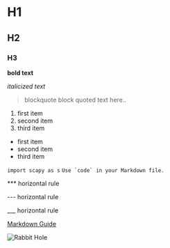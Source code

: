 # H1
## H2
### H3

**bold text**

*italicized text*

> blockquote
> block quoted text
> here..

1. first item
2. second item
3. third item

- first item
- second item
- third item

`import scapy as s`
``Use `code` in your Markdown file.``

*** horizontal rule

--- horizontal rule

___ horizontal rule

[Markdown Guide](https://markdownguide.org/cheat-sheet/)

![Rabbit Hole](https://imgs.search.brave.com/MKPtiPMvHuN6RuGWp81rmN8XUk-t-O8VYGUl90lDLso/rs:fit:500:0:0/g:ce/aHR0cHM6Ly9jZG4u/cGl4YWJheS5jb20v/cGhvdG8vMjAxNy8x/MS8xNi8wOS8zMi9t/YXRyaXgtMjk1Mzg2/OV82NDAuanBn)
